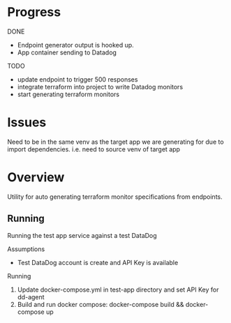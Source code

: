 # Progress

DONE
- Endpoint generator output is hooked up.
- App container sending to Datadog

TODO
- update endpoint to trigger 500 responses
- integrate terraform into project to write Datadog monitors
- start generating terraform monitors

# Issues

Need to be in the same venv as the target app we are generating for due to
import dependencies. i.e. need to source venv of target app

# Overview

Utility for auto generating terraform monitor specifications from endpoints.

## Running

Running the test app service against a test DataDog

Assumptions
- Test DataDog account is create and API Key is available

Running
1. Update docker-compose.yml in test-app directory and set API Key for dd-agent
1. Build and run docker compose: docker-compose build && docker-compose up

